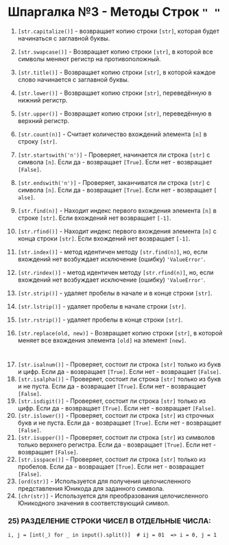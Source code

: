 # Шпаргалка №3 - Методы Строк `" "`

1) `[str.capitalize()]` - возвращает копию строки `[str]`, которая будет начинаться с заглавной буквы.
  
3) `[str.swapcase()]` - Возвращает копию строки `[str]`, в которой все символы меняют регистр на противоположный.
4) `[str.title()]` - Возвращает копию строки `[str]`, в которой каждое слово начинается с заглавной буквы.
5) `[str.lower()]` - Возвращает копию строки `[str]`, переведённую в нижний регистр.
6) `[str.upper()]` - Возвращает копию строки `[str]`, переведённую в верхний регистр.
7) `[str.count(n)]` - Считает количество вхождений элемента `[n]` в строку `[str]`.
8) `[str.startswith('n')]` - Проверяет, начинается ли строка `[str]` с символа `[n]`. Если да - возвращает `[True]`. Если нет - возвращает `[False]`.
9) `[str.endswith('n')]` - Проверяет, заканчиватся ли строка `[str]` с символа `[n]`. Если да - возвращает `[True]`. Если нет - возвращает `[ alse]`.
10) `[str.find(n)]` - Находит индекс первого вхождения элемента `[n]` в строке `[str]`. Если вхождений нет возвращает `[-1]`.
11) `[str.rfind()]` - Находит индекс первого вхождения элемента `[n]` с конца строки `[str]`. Если вхождений нет возвращает `[-1]`.
12) `[str.index()]` - метод идентичен методу `[str.find(n)]`, но, если вхождений нет возбуждает исключение (ошибку)  `'ValueError'`.
13) `[str.rindex()]` - метод идентичен методу `[str.rfind(n)]`, но, если вхождений нет возбуждает исключение (ошибку) `'ValueError'`.
14) `[str.strip()]` - удаляет пробелы в начале и в конце строки `[str]`.
15) `[str.lstrip()]` - удаляет пробелы в начале строки `[str]`.
16) `[str.rstrip()]` - удаляет пробелы в конце строки `[str]`.
17) `[str.replace(old, new)]` - Возвращает копию строки `[str]`, в которой меняет все вхождения элемента `[old]` на элемент `[new]`.
 #
 #
17) `[str.isalnum()]` - Проверяет, состоит ли строка `[str]` только из букв и цифр. Если да - возвращает `[True]`. Если нет - возвращает `[False]`.
18) `[str.isalpha()]` - Проверяет, состоит ли строка `[str]` только из букв и не пуста. Если да - возвращает `[True]`. Если нет - возвращает `[False]`.
19) `[str.isdigit()]` - Проверяет, состоит ли строка `[str]` только из цифр. Если да - возвращает `[True]`. Если нет - возвращает `[False]`.
20) `[str.islower()]` - Проверяет, состоит ли строка `[str]` из строчных букв и не пуста. Если да - возвращает `[True]`. Если нет - возвращает `[False]`.
21) `[str.isupper()]` - Проверяет, состоит ли строка `[str]` из символов только верхнего регистра. Если да - возвращает `[True]`. Если нет - возвращает `[False]`.
22) `[str.isspace()]` - Проверяет, состоит ли строка `[str]` только из пробелов. Если да - возвращает `[True]`. Если нет - возвращает `[False]`.
23) `[ord(str)]` - Используется для получения целочисленного представления Юникода для заданного символа. 
24) `[chr(str)]` - Используется для преобразования целочисленного Юникодного значения в соответствующий символ.
 ### 25) РАЗДЕЛЕНИЕ СТРОКИ ЧИСЕЛ В ОТДЕЛЬНЫЕ ЧИСЛА:
 ```
i, j = [int(_) for _ in input().split()]  # ij = 01  => i = 0, j = 1
 ```

